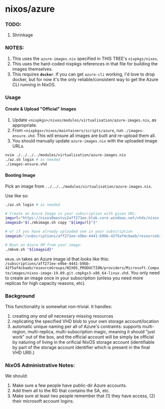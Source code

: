 # nixos/azure

### TODO:

1. Shrinkage

### NOTES:
1. This uses the `azure-images.nix` specified in THIS TREE's `nixpkgs/nixos`.
2. This uses the hard-coded nixpkgs references in that file for building the images themselves.
3. This requires **`docker`**. If you can get `azure-cli` working, I'd love to drop docker, but for now it's the only reliable/consistent way to get the Azure CLI running in NixOS.


### Usage

#### Create & Upload "Official" Images

1. Update `<nixpkgs>/nixos/modules/virtualisation/azure-images.nix`, as appropriate.
2. From `<nixpkgs>/nixos/maintainers/scripts/azure`, run `./images-ensure.vhd`. This will ensure all images are built and re-upload them all.
3. You should manually update `azure-images.nix` with the uploaded image URLs.

```bash
nvim ./../../../modules/virtualisation/azure-images.nix
./az.sh login # as needed
./images-ensure.vhd
```


#### Booting Image

Pick an image from `../../../modules/virtualisation/azure-images.nix`.

Use like so:

```bash
./az.sh login # as needed

# Create an Azure Image in your subscription with given URL:
imgurl="https://nixos0westus2aff271ee.blob.core.windows.net/vhds/nixos-image-19.09.git.cmpkgs3-x86_64-linux.vhd" # from `azure-images.nix`
imageid="$(./mkimage.sh copy "${imgurl}")"

# or if you have already uploaded one in your subscription
imageid="/subscriptions/aff271ee-e9be-4441-b9bb-42f5af4cbaeb/resourceGroups/NIXOS_PRODUCTION/providers/Microsoft.Compute/images/nixos-image-19.09.git.cmpkgs3-x86_64-linux.vhd"

# Boot an Azure VM from your image:
./mkvm.sh "${imageid}"
```

`mkvm.sh` takes an Azure image id that looks like this: `/subscriptions/aff271ee-e9be-4441-b9bb-42f5af4cbaeb/resourceGroups/NIXOS_PRODUCTION/providers/Microsoft.Compute/images/nixos-image-19.09.git.cmpkgs3-x86_64-linux.vhd`. You only need to create an image once in your subscription (unless you need more replicas for high capacity reasons, etc).


### Background

This functionality is somewhat non-trivial. It handles:
1. creating *any and all* necessary missing resources
2. replicating the specified VHD blob to your own storage account/location
3. automatic unique naming per all of Azure's contraints: supports multi-region, multi-replica, multi-subscription magic, meaning it should "just work" out of the box, and the official account will be simply be official by naturing of living in the orificial NixOS storage account (identifiable by part of the storage account identifier which is present in the final VHD URI).)


### NixOS Administrative Notes:

We should:

1. Make sure a few people have public-dir Azure accounts.
2. Add them all to the RG that contains the SA, etc.
3. Make sure at least two people remember that (1) they have access, (2) their microsoft account logins.

